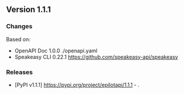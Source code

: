 

## Version 1.1.1
### Changes
Based on:
- OpenAPI Doc 1.0.0 ./openapi.yaml
- Speakeasy CLI 0.22.1 https://github.com/speakeasy-api/speakeasy
### Releases
- [PyPI v1.1.1] https://pypi.org/project/epilotapi/1.1.1 - .